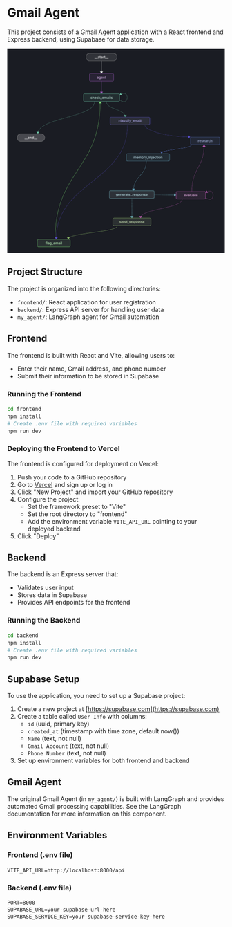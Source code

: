 # Gmail Agent

This project consists of a Gmail Agent application with a React frontend and Express backend, using Supabase for data storage.

![Agent UI](static/agent_ui.png)

## Project Structure

The project is organized into the following directories:

- `frontend/`: React application for user registration
- `backend/`: Express API server for handling user data
- `my_agent/`: LangGraph agent for Gmail automation

## Frontend

The frontend is built with React and Vite, allowing users to:
- Enter their name, Gmail address, and phone number
- Submit their information to be stored in Supabase

### Running the Frontend

```bash
cd frontend
npm install
# Create .env file with required variables
npm run dev
```

### Deploying the Frontend to Vercel

The frontend is configured for deployment on Vercel:

1. Push your code to a GitHub repository
2. Go to [Vercel](https://vercel.com) and sign up or log in
3. Click "New Project" and import your GitHub repository
4. Configure the project:
   - Set the framework preset to "Vite"
   - Set the root directory to "frontend"
   - Add the environment variable `VITE_API_URL` pointing to your deployed backend
5. Click "Deploy"

## Backend

The backend is an Express server that:
- Validates user input
- Stores data in Supabase
- Provides API endpoints for the frontend

### Running the Backend

```bash
cd backend
npm install
# Create .env file with required variables
npm run dev
```

## Supabase Setup

To use the application, you need to set up a Supabase project:

1. Create a new project at [https://supabase.com](https://supabase.com)
2. Create a table called `User Info` with columns:
   - `id` (uuid, primary key)
   - `created_at` (timestamp with time zone, default now())
   - `Name` (text, not null)
   - `Gmail Account` (text, not null)
   - `Phone Number` (text, not null)
3. Set up environment variables for both frontend and backend

## Gmail Agent

The original Gmail Agent (in `my_agent/`) is built with LangGraph and provides automated Gmail processing capabilities. See the LangGraph documentation for more information on this component.

## Environment Variables

### Frontend (.env file)
```
VITE_API_URL=http://localhost:8000/api
```

### Backend (.env file)
```
PORT=8000
SUPABASE_URL=your-supabase-url-here
SUPABASE_SERVICE_KEY=your-supabase-service-key-here
```
